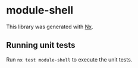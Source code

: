 # module-shell

This library was generated with [Nx](https://nx.dev).

## Running unit tests

Run `nx test module-shell` to execute the unit tests.
